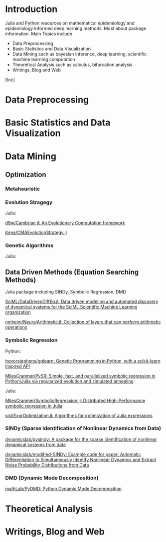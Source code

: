 # Introduction
Julia and Python resources on mathematical epidemiology and epidemiology informed deep learning methods.  Most about package information. Main Topics include

- Data Preprocessing
- Basic Statistics and Data Visualization
- Data Mining
such as bayesian inference, deep learning, scientific machine learning computation
- Theoretical Analysis
such as calculus, bifurcation analysis
- Writings, Blog and Web

[toc]

# Data Preprocessing


# Basic Statistics and Data Visualization


# Data Mining


## Optimization
### Metaheuristic

### Evolution Stragegy
Julia:

[d9w/Cambrian.jl: An Evolutionary Computation framework](https://github.com/d9w/Cambrian.jl)

[jbrea/CMAEvolutionStrategy.jl](https://github.com/jbrea/CMAEvolutionStrategy.jl)


### Genetic Algorithms
Julia:




## Data Driven Methods (Equation Searching Methods)

Julia package including SINDy, Symbolic Regression, DMD

[SciML/DataDrivenDiffEq.jl: Data driven modeling and automated discovery of dynamical systems for the SciML Scientific Machine Learning organization](https://github.com/SciML/DataDrivenDiffEq.jl)

[nmheim/NeuralArithmetic.jl: Collection of layers that can perform arithmetic operations](https://github.com/nmheim/NeuralArithmetic.jl)

### Symbolic Regression
Python:

[trevorstephens/gplearn: Genetic Programming in Python, with a scikit-learn inspired API](https://github.com/trevorstephens/gplearn)

[MilesCranmer/PySR: Simple, fast, and parallelized symbolic regression in Python/Julia via regularized evolution and simulated annealing](https://github.com/MilesCranmer/PySR)

Julia:

[MilesCranmer/SymbolicRegression.jl: Distributed High-Performance symbolic regression in Julia](https://github.com/MilesCranmer/SymbolicRegression.jl)

[sisl/ExprOptimization.jl: Algorithms for optimization of Julia expressions](https://github.com/sisl/ExprOptimization.jl)

### SINDy (Sparse Identification of Nonlinear Dynamics from Data)
[dynamicslab/pysindy: A package for the sparse identification of nonlinear dynamical systems from data](https://github.com/dynamicslab/pysindy)

[dynamicslab/modified-SINDy: Example code for paper: Automatic Differentiation to Simultaneously Identify Nonlinear Dynamics and Extract Noise Probability Distributions from Data](https://github.com/dynamicslab/modified-SINDy)

### DMD (Dynamic Mode Decomposition)
[mathLab/PyDMD: Python Dynamic Mode Decomposition](https://github.com/mathLab/PyDMD)

# Theoretical Analysis

# Writings, Blog and Web